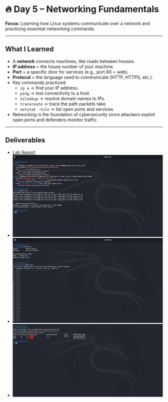 # 🔥 Day 5 – Networking Fundamentals  

**Focus:** Learning how Linux systems communicate over a network and practicing essential networking commands.  

---

## What I Learned  

- A **network** connects machines, like roads between houses.  
- **IP address** = the house number of your machine.  
- **Port** = a specific door for services (e.g., port 80 = web).  
- **Protocol** = the language used to communicate (HTTP, HTTPS, etc.).  
- Key commands practiced:  
  - `ip a` → find your IP address.  
  - `ping` → test connectivity to a host.  
  - `nslookup` → resolve domain names to IPs.  
  - `traceroute` → trace the path packets take.  
  - `netstat -tuln` → list open ports and services.  
- Networking is the foundation of cybersecurity since attackers exploit open ports and defenders monitor traffic.  

---

## Deliverables  

- [Lab Report](lab-report.md)  
- ![CLI Screenshot 1](images/cli_1.png)  
- ![CLI Screenshot 2](images/cli_2.png)
- ![CLI Screenshot 3](images/cli_3.png)

